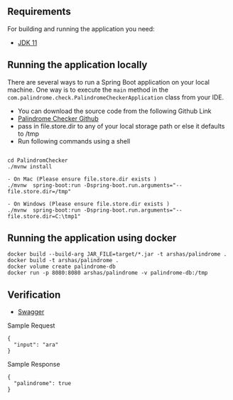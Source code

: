 ## Requirements

For building and running the application you need:

- [JDK 11](https://www.oracle.com/uk/java/technologies/javase/jdk11-archive-downloads.html)

## Running the application locally

There are several ways to run a Spring Boot application on your local machine. One way is to execute the `main` method in the `com.palindrome.check.PalindromeCheckerApplication` class from your IDE.

- You can download the source code from the following Github Link
- [Palindrome Checker Github](https://github.com/arshad2K8/PalindromeChecker)
- pass in file.store.dir to any of your local storage path or else it defaults to /tmp
- Run following commands using a shell

```shell

cd PalindromChecker
./mvnw install

- On Mac (Please ensure file.store.dir exists )
./mvnw  spring-boot:run -Dspring-boot.run.arguments="--file.store.dir=/tmp"

- On Windows (Please ensure file.store.dir exists )
./mvnw  spring-boot:run -Dspring-boot.run.arguments="--file.store.dir=C:\tmp1"
```

## Running the application using docker

```shell
docker build --build-arg JAR_FILE=target/*.jar -t arshas/palindrome .
docker build -t arshas/palindrome .
docker volume create palindrome-db
docker run -p 8080:8080 arshas/palindrome -v palindrome-db:/tmp
```


## Verification
- [Swagger](http://localhost:8080/swagger-ui/#/palindrome-checker-controller)

Sample Request 

```shell
{
  "input": "ara"
}
```


Sample Response 
```shell
{
  "palindrome": true
}
```
